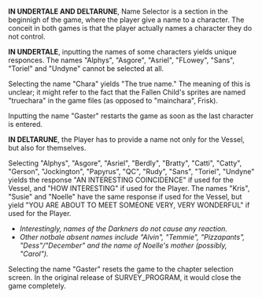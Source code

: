 **IN UNDERTALE AND DELTARUNE**, Name Selector is a section in the beginnigh of the game, where the player give a name to a character. The conceit in both games is that the player actually names a character they do not control.

**IN UNDERTALE**, inputting the names of some characters yields unique responces. The names <a onclick="loadFile('Alphys.md')">"Alphys"</a>, <a onclick="loadFile('Asgore.md')">"Asgore"</a>, <a onclick="loadFile('Asriel.md')">"Asriel"</a>, <a onclick="loadFile('Flowey.md')">"FLowey"</a>, <a onclick="loadFile('Sans.md')">"Sans"</a>, <a onclick="loadFile('Toriel.md')">"Toriel"</a> and <a onclick="loadFile('Undyne.md')">"Undyne"</a> cannot be selected at all.

Selecting the name <a onclick="loadFile('The Fallen Child (Chara).md')">"Chara" yields "The true name." The meaning of this is unclear; it might refer to the fact that the Fallen Child's sprites are named "truechara" in the game files (as opposed to "mainchara", <a onclick="loadFile('Frisk.md')">Frisk</a>).

Inputting the name <a onclick="loadFile('Doctor W. D. Gaster.md')">"Gaster"</a> restarts the game as soon as the last character is entered.

**IN DELTARUNE**, the Player has to provide a name not only for <a onclick="loadFile('The Vessel.md')">the Vessel</a>, but also for themselves.

Selecting <a onclick="loadFile('Alphys.md')">"Alphys"</a>, <a onclick="loadFile('Asgore.md')">"Asgore"</a>, <a onclick="loadFile('Asriel.md')">"Asriel"</a>, "Berdly", "Bratty", "Catti", "Catty", <a onclick="loadFile('Gerson.md')">"Gerson"</a>, "Jockington", <a onclick="loadFile('Papyrus.md')">"Papyrus"</a>, "QC", <a onclick="loadFile('Rudy Holiday.md')">"Rudy"</a>, <a onclick="loadFile('Sans.md')">"Sans"</a>, <a onclick="loadFile('Toriel.md')">"Toriel"</a>, <a onclick="loadFile('Undyne.md')">"Undyne"</a> yields the response "AN INTERESTING COINCIDENCE" if used for the Vessel, and "HOW INTERESTING" if used for the Player.
The names <a onclick="loadFile('Kris.md')">"Kris"</a>, <a onclick="loadFile('Susie.md')">"Susie"</a> and <a onclick="loadFile('Noelle.md')">"Noelle"</a> have the same response if used for the Vessel, but yield "YOU ARE ABOUT TO MEET SOMEONE VERY, VERY WONDERFUL" if used for the Player.
- _Interestingly, names of the Darkners do not cause any reaction._
- _Other notbale absent names include <a onclick="loadFile('Alvin.md')">"Alvin"</a>, "Temmie", "Pizzapants", <a onclick="loadFile('Dess Holiday.md')">"Dess"/"December"</a> and the name of <a onclick="loadFile('Ms. Holiday.md')">Noelle's mother</a> (possibly, "Carol")._

Selecting the name <a onclick="loadFile('Doctor W. D. Gaster.md')">"Gaster"</a> resets the game to the chapter selection screen. In the original release of SURVEY_PROGRAM, it would close the game completely.